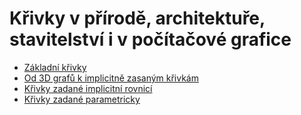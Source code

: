# Křivky v přírodě, architektuře, stavitelství i v počítačové grafice

- [Základní křivky](basic.md)
- [Od 3D grafů k implicitně zasaným křivkám](3d_graphs.md)
- [Křivky zadané implicitní rovnicí](implicit.md)
- [Křivky zadané parametricky](parametric.md)
